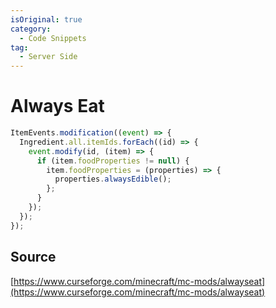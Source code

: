 ```yaml
---
isOriginal: true
category:
  - Code Snippets
tag:
  - Server Side
---
```


# Always Eat

```js
ItemEvents.modification((event) => {
  Ingredient.all.itemIds.forEach((id) => {
    event.modify(id, (item) => {
      if (item.foodProperties != null) {
        item.foodProperties = (properties) => {
          properties.alwaysEdible();
        };
      }
    });
  });
});
```

## Source

[https://www.curseforge.com/minecraft/mc-mods/alwayseat](https://www.curseforge.com/minecraft/mc-mods/alwayseat)

